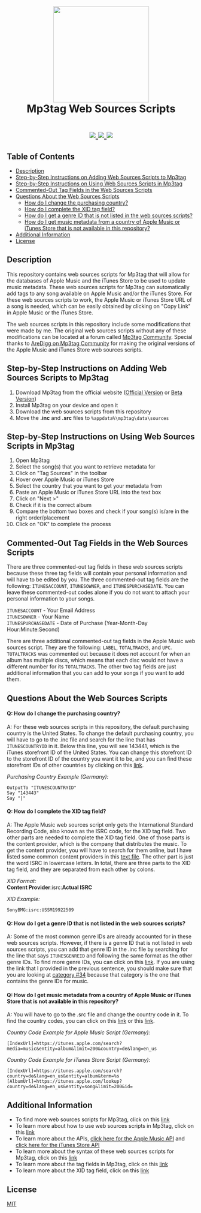 <h1 align="center">
 <img src="https://mp3tag.app/assets/images/mp3tag-logo.png" width="256" height="256">
 <br>
 Mp3tag Web Sources Scripts
 <br>
 <br>
 <a href="https://github.com/MrBukLau/mp3tag-web-sources-scripts/blob/main/LICENSE">
  <img src="https://img.shields.io/badge/License-MIT-181717?style=for-the-badge&logo=github">
 </a>
 <a href="https://www.microsoft.com/en-us/windows">
  <img src="https://img.shields.io/badge/Only%20for-Windows-0078D6?style=for-the-badge&logo=windows">
 </a>
 <a href="https://www.mp3tag.de/en/index.html">
  <img src="https://img.shields.io/badge/Requirement-Mp3tag%20v3.06b%20or%20above-ff9800?style=for-the-badge&logo=apple-music">
 </a>
</h1>

## Table of Contents
* [Description](#description)
* [Step-by-Step Instructions on Adding Web Sources Scripts to Mp3tag](#step-by-step-instructions-on-adding-web-sources-scripts-to-mp3tag)
* [Step-by-Step Instructions on Using Web Sources Scripts in Mp3tag](#step-by-step-instructions-on-using-web-sources-scripts-in-mp3tag)
* [Commented-Out Tag Fields in the Web Sources Scripts](#commented-out-tag-fields-in-the-web-sources-scripts)
* [Questions About the Web Sources Scripts](#questions-about-the-web-sources-scripts)
  * [How do I change the purchasing country?](#q-how-do-i-change-the-purchasing-country)
  * [How do I complete the XID tag field?](#q-how-do-i-complete-the-xid-tag-field)
  * [How do I get a genre ID that is not listed in the web sources scripts?](#q-how-do-i-get-a-genre-id-that-is-not-listed-in-the-web-sources-scripts)
  * [How do I get music metadata from a country of Apple Music or iTunes Store that is not available in this repository?](#q-how-do-i-get-music-metadata-from-a-country-of-apple-music-or-itunes-store-that-is-not-available-in-this-repository)
* [Additional Information](#additional-information)
* [License](#license)

## Description
This repository contains web sources scripts for Mp3tag that will allow for the databases of Apple Music and the iTunes Store to be used to update music metadata. These web sources scripts for Mp3tag can automatically add tags to any song available on Apple Music and/or the iTunes Store. For these web sources scripts to work, the Apple Music or iTunes Store URL of a song is needed, which can be easily obtained by clicking on "Copy Link" in Apple Music or the iTunes Store.

The web sources scripts in this repository include some modifications that were made by me. The original web sources scripts without any of these modifications can be located at a forum called [Mp3tag Community](https://community.mp3tag.de/). Special thanks to [AreDigg on Mp3tag Community](https://community.mp3tag.de/t/ws-apple-music/51184) for making the original versions of the Apple Music and iTunes Store web sources scripts.

## Step-by-Step Instructions on Adding Web Sources Scripts to Mp3tag
1. Download Mp3tag from the official website ([Official Version](https://www.mp3tag.de/en/download.html) or [Beta Version](https://community.mp3tag.de/t/mp3tag-development-build-status/455))
2. Install Mp3tag on your device and open it
3. Download the web sources scripts from this repository
4. Move the **.inc** and **.src** files to `%appdata%\mp3tag\data\sources`

## Step-by-Step Instructions on Using Web Sources Scripts in Mp3tag
1. Open Mp3tag
2. Select the song(s) that you want to retrieve metadata for
3. Click on "Tag Sources" in the toolbar
4. Hover over Apple Music or iTunes Store
5. Select the country that you want to get your metadata from
6. Paste an Apple Music or iTunes Store URL into the text box
7. Click on "Next >"
8. Check if it is the correct album
9. Compare the bottom two boxes and check if your song(s) is/are in the right order/placement
10. Click on "OK" to complete the process

## Commented-Out Tag Fields in the Web Sources Scripts
There are three commented-out tag fields in these web sources scripts because these three tag fields will contain your personal information and will have to be edited by you. The three commented-out tag fields are the following: `ITUNESACCOUNT`, `ITUNESOWNER`, and `ITUNESPURCHASEDATE`. You can leave these commented-out codes alone if you do not want to attach your personal information to your songs.

`ITUNESACCOUNT` - Your Email Address
<br>
`ITUNESOWNER` - Your Name
<br>
`ITUNESPURCHASEDATE` - Date of Purchase (Year-Month-Day Hour:Minute:Second)

There are three additional commented-out tag fields in the Apple Music web sources script. They are the following: `LABEL`, `TOTALTRACKS`, and `UPC`. `TOTALTRACKS` was commented out because it does not account for when an album has multiple discs, which means that each disc would not have a different number for its `TOTALTRACKS`. The other two tag fields are just additional information that you can add to your songs if you want to add them.

## Questions About the Web Sources Scripts
#### Q: How do I change the purchasing country?
A: For these web sources scripts in this repository, the default purchasing country is the United States. To change the default purchasing country, you will have to go to the .inc file and search for the line that has `ITUNESCOUNTRYID` in it. Below this line, you will see 143441, which is the iTunes storefront ID of the United States. You can change this storefront ID to the storefront ID of the country you want it to be, and you can find these storefront IDs of other countries by clicking on this [link](https://github.com/MrBukLau/mp3tag-web-sources-scripts/blob/main/Information/iTunes%20Country%20Codes%20and%20Storefront%20IDs.csv).

*Purchasing Country Example (Germany):*
<br>
```
OutputTo "ITUNESCOUNTRYID"
Say "143443"
Say "|"
```

#### Q: How do I complete the XID tag field?
A: The Apple Music web sources script only gets the International Standard Recording Code, also known as the ISRC code, for the XID tag field. Two other parts are needed to complete the XID tag field. One of those parts is the content provider, which is the company that distributes the music. To get the content provider, you will have to search for them online, but I have listed some common content providers in this [text file](https://github.com/MrBukLau/mp3tag-web-sources-scripts/raw/main/Information/iTunes%20XID.txt). The other part is just the word ISRC in lowercase letters. In total, there are three parts to the XID tag field, and they are separated from each other by colons.

*XID Format:*
<br>
**Content Provider**:isrc:**Actual ISRC**

*XID Example:*
<br>
```
SonyBMG:isrc:USSM19922509
```

#### Q: How do I get a genre ID that is not listed in the web sources scripts?
A: Some of the most common genre IDs are already accounted for in these web sources scripts. However, if there is a genre ID that is not listed in web sources scripts, you can add that genre ID in the .inc file by searching for the line that says `ITUNESGENREID` and following the same format as the other genre IDs. To find more genre IDs, you can click on this [link](https://github.com/MrBukLau/mp3tag-web-sources-scripts/blob/main/Information/iTunes%20Genre%20IDs.csv). If you are using the link that I provided in the previous sentence, you should make sure that you are looking at [category #34](https://github.com/MrBukLau/mp3tag-web-sources-scripts/blob/main/Information/iTunes%20Genre%20IDs.csv#L37) because that category is the one that contains the genre IDs for music.

#### Q: How do I get music metadata from a country of Apple Music or iTunes Store that is not available in this repository?
A: You will have to go to the .src file and change the country code in it. To find the country codes, you can click on this [link](https://github.com/MrBukLau/mp3tag-web-sources-scripts/blob/main/Information/iTunes%20Country%20Codes%20and%20Storefront%20IDs.csv) or this [link](https://github.com/MrBukLau/mp3tag-web-sources-scripts/blob/main/Information/iTunes%20Country%20Codes.md).

*Country Code Example for Apple Music Script (Germany):*
<br>
```
[IndexUrl]=https://itunes.apple.com/search?media=music&entity=album&limit=200&country=de&lang=en_us
```

*Country Code Example for iTunes Store Script (Germany):*
<br>
```
[IndexUrl]=https://itunes.apple.com/search?country=de&lang=en_us&entity=album&term=%s
[AlbumUrl]=https://itunes.apple.com/lookup?country=de&lang=en_us&entity=song&limit=200&id=
```

## Additional Information
* To find more web sources scripts for Mp3tag, click on this [link](https://community.mp3tag.de/c/development/web-sources-scripts/12)
* To learn more about how to use web sources scripts in Mp3tag, click on this [link](https://github.com/jonaaa20/itunes-web-sources)
* To learn more about the APIs, [click here for the Apple Music API](https://developer.apple.com/documentation/applemusicapi/) and [click here for the iTunes Store API](https://affiliate.itunes.apple.com/resources/documentation/itunes-store-web-service-search-api/)
* To learn more about the syntax of these web sources scripts for Mp3tag, click on this [link](https://help.mp3tag.de/main_online.html)
* To learn more about the tag fields in Mp3tag, click on this [link](https://help.mp3tag.de/main_tags.html)
* To learn more about the XID tag field, click on this [link](https://community.mp3tag.de/t/support-for-itunesalbumadvisory-field/51715/10)

## License
[MIT](https://github.com/MrBukLau/mp3tag-web-sources-scripts/blob/main/LICENSE)
